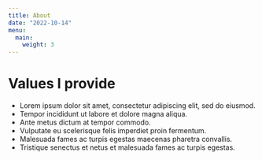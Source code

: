 ```yaml
---
title: About
date: "2022-10-14"
menu:
  main:
    weight: 3
---
```


# Values I provide

* Lorem ipsum dolor sit amet, consectetur adipiscing elit, sed do eiusmod.
* Tempor incididunt ut labore et dolore magna aliqua.
*  Ante metus dictum at tempor commodo.
* Vulputate eu scelerisque felis imperdiet proin fermentum.
* Malesuada fames ac turpis egestas maecenas pharetra convallis.
* Tristique senectus et netus et malesuada fames ac turpis egestas.

